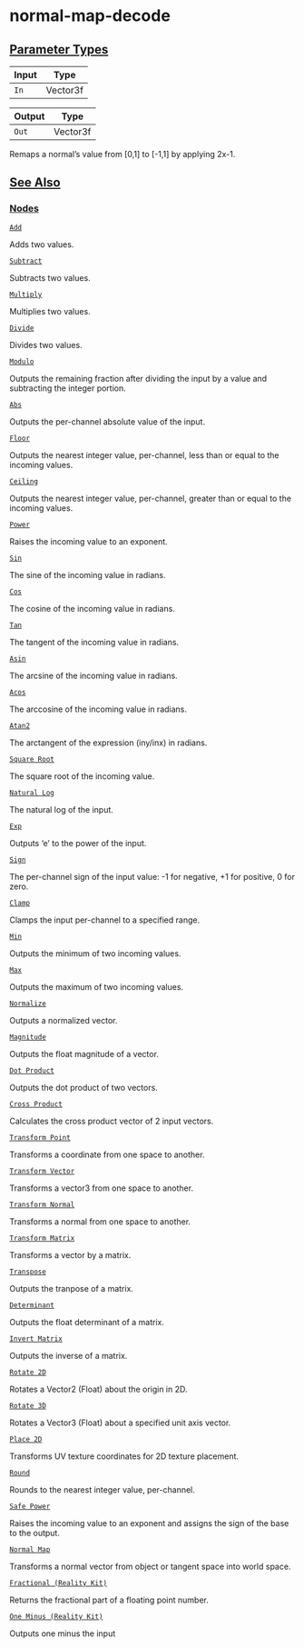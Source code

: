 # normal-map-decode


[Parameter Types](/documentation/shadergraph/math/normal-map-decode#Parameter-Types)
------------------------------------------------------------------------------------

| Input | Type |
| --- | --- |
| `In` | Vector3f |

| Output | Type |
| --- | --- |
| `Out` | Vector3f |

 Remaps a normal’s value from [0,1] to [-1,1] by applying 2x-1.

[See Also](/documentation/shadergraph/math/normal-map-decode#see-also)
----------------------------------------------------------------------

### [Nodes](/documentation/shadergraph/math/normal-map-decode#nodes)

[`Add`](/documentation/shadergraph/math/add)

 Adds two values.
 

[`Subtract`](/documentation/shadergraph/math/subtract)

 Subtracts two values.
 

[`Multiply`](/documentation/shadergraph/math/multiply)

 Multiplies two values.
 

[`Divide`](/documentation/shadergraph/math/divide)

 Divides two values.
 

[`Modulo`](/documentation/shadergraph/math/modulo)

 Outputs the remaining fraction after dividing the input by a value and subtracting the integer portion.
 

[`Abs`](/documentation/shadergraph/math/abs)

 Outputs the per-channel absolute value of the input.
 

[`Floor`](/documentation/shadergraph/math/floor)

 Outputs the nearest integer value, per-channel, less than or equal to the incoming values.
 

[`Ceiling`](/documentation/shadergraph/math/ceiling)

 Outputs the nearest integer value, per-channel, greater than or equal to the incoming values.
 

[`Power`](/documentation/shadergraph/math/power)

 Raises the incoming value to an exponent.
 

[`Sin`](/documentation/shadergraph/math/sin)

 The sine of the incoming value in radians.
 

[`Cos`](/documentation/shadergraph/math/cos)

 The cosine of the incoming value in radians.
 

[`Tan`](/documentation/shadergraph/math/tan)

 The tangent of the incoming value in radians.
 

[`Asin`](/documentation/shadergraph/math/asin)

 The arcsine of the incoming value in radians.
 

[`Acos`](/documentation/shadergraph/math/acos)

 The arccosine of the incoming value in radians.
 

[`Atan2`](/documentation/shadergraph/math/atan2)

 The arctangent of the expression (iny/inx) in radians.
 

[`Square Root`](/documentation/shadergraph/math/square-root)

 The square root of the incoming value.
 

[`Natural Log`](/documentation/shadergraph/math/natural-log)

 The natural log of the input.
 

[`Exp`](/documentation/shadergraph/math/exp)

 Outputs ‘e’ to the power of the input.
 

[`Sign`](/documentation/shadergraph/math/sign)

 The per-channel sign of the input value: -1 for negative, +1 for positive, 0 for zero.
 

[`Clamp`](/documentation/shadergraph/math/clamp)

 Clamps the input per-channel to a specified range.
 

[`Min`](/documentation/shadergraph/math/min)

 Outputs the minimum of two incoming values.
 

[`Max`](/documentation/shadergraph/math/max)

 Outputs the maximum of two incoming values.
 

[`Normalize`](/documentation/shadergraph/math/normalize)

 Outputs a normalized vector.
 

[`Magnitude`](/documentation/shadergraph/math/magnitude)

 Outputs the float magnitude of a vector.
 

[`Dot Product`](/documentation/shadergraph/math/dot-product)

 Outputs the dot product of two vectors.
 

[`Cross Product`](/documentation/shadergraph/math/cross-product)

 Calculates the cross product vector of 2 input vectors.
 

[`Transform Point`](/documentation/shadergraph/math/transform-point)

 Transforms a coordinate from one space to another.
 

[`Transform Vector`](/documentation/shadergraph/math/transform-vector)

 Transforms a vector3 from one space to another.
 

[`Transform Normal`](/documentation/shadergraph/math/transform-normal)

 Transforms a normal from one space to another.
 

[`Transform Matrix`](/documentation/shadergraph/math/transform-matrix)

 Transforms a vector by a matrix.
 

[`Transpose`](/documentation/shadergraph/math/transpose)

 Outputs the tranpose of a matrix.
 

[`Determinant`](/documentation/shadergraph/math/determinant)

 Outputs the float determinant of a matrix.
 

[`Invert Matrix`](/documentation/shadergraph/math/invert-matrix)

 Outputs the inverse of a matrix.
 

[`Rotate 2D`](/documentation/shadergraph/math/rotate-2d)

 Rotates a Vector2 (Float) about the origin in 2D.
 

[`Rotate 3D`](/documentation/shadergraph/math/rotate-3d)

 Rotates a Vector3 (Float) about a specified unit axis vector.
 

[`Place 2D`](/documentation/shadergraph/math/place-2d)

 Transforms UV texture coordinates for 2D texture placement.
 

[`Round`](/documentation/shadergraph/math/round)

 Rounds to the nearest integer value, per-channel.
 

[`Safe Power`](/documentation/shadergraph/math/safe-power)

 Raises the incoming value to an exponent and assigns the sign of the base to the output.
 

[`Normal Map`](/documentation/shadergraph/math/normal-map)

 Transforms a normal vector from object or tangent space into world space.
 

[`Fractional (Reality
  Kit)`](/documentation/shadergraph/math/fractional-(realitykit))

 Returns the fractional part of a floating point number.
 

[`One Minus (Reality
  Kit)`](/documentation/shadergraph/math/one-minus-(realitykit))

 Outputs one minus the input
 

